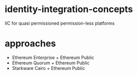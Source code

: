 # identity-integration-concepts
IIC for quasi permissioned permission-less platforms

# approaches
- Ethereum Enterprise + Ethereum Public 
- Ethereum Quorum + Ethereum Public
- Starkware Cairo + Ethereum Public 
